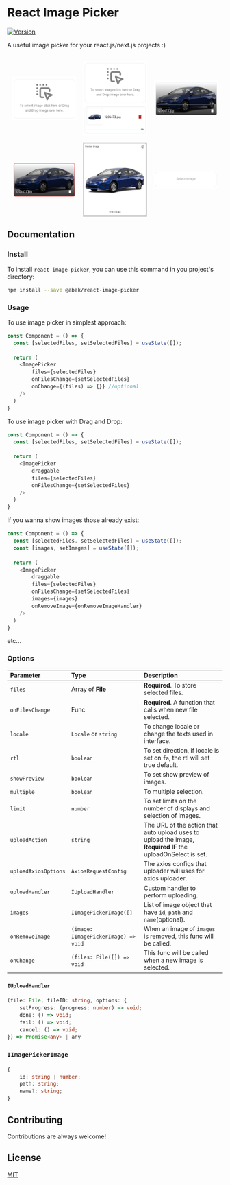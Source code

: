 
# React Image Picker

[![Version](https://img.shields.io/badge/Version-1.1.4-green?style=flat)](https://choosealicense.com/licenses/mit/)


A useful image picker for your react.js/next.js projects :)

##

<div style="display: flex; align-items: center; gap: 16px; flex-wrap: wrap; justify-content: center;">
<div style="display: flex; flex-direction: column; align-items: center; gap: 8px;">
<img src="https://github.com/abolfazlakbarzadeh/react-image-picker/blob/main/src/images/image-1.png?raw=true" width="150">
</div>
<div style="display: flex; flex-direction: column; align-items: center; gap: 8px;">
<img src="https://github.com/abolfazlakbarzadeh/react-image-picker/blob/main/src/images/image-2.png?raw=true" width="150">
</div>
<div style="display: flex; flex-direction: column; align-items: center; gap: 8px;">
<img src="https://github.com/abolfazlakbarzadeh/react-image-picker/blob/main/src/images/image-3.png?raw=true" width="150">
</div>
<div style="display: flex; flex-direction: column; align-items: center; gap: 8px;">
<img src="https://github.com/abolfazlakbarzadeh/react-image-picker/blob/main/src/images/image-4.png?raw=true" width="150">
</div>
<div style="display: flex; flex-direction: column; align-items: center; gap: 8px;">
<img src="https://github.com/abolfazlakbarzadeh/react-image-picker/blob/main/src/images/image-5.png?raw=true" width="150">
</div>
<div style="display: flex; flex-direction: column; align-items: center; gap: 8px;">
<img src="https://github.com/abolfazlakbarzadeh/react-image-picker/blob/main/src/images/image-6.png?raw=true" width="150">
</div>

</div>

## Documentation

### Install

To install `react-image-picker`, you can use this command in you project's directory:
```bash
npm install --save @abak/react-image-picker
```

### Usage

To use image picker in simplest approach:
```js
const Component = () => {
  const [selectedFiles, setSelectedFiles] = useState([]);

  return (
    <ImagePicker
        files={selectedFiles}
        onFilesChange={setSelectedFiles}
        onChange={(files) => {}} //optional
    />
  )
}
```

To use image picker with Drag and Drop:
```js
const Component = () => {
  const [selectedFiles, setSelectedFiles] = useState([]);

  return (
    <ImagePicker
        draggable
        files={selectedFiles}
        onFilesChange={setSelectedFiles}
    />
  )
}
```

If you wanna show images those already exist:
```js
const Component = () => {
  const [selectedFiles, setSelectedFiles] = useState([]);
  const [images, setImages] = useState([]);

  return (
    <ImagePicker
        draggable
        files={selectedFiles}
        onFilesChange={setSelectedFiles}
        images={images}
        onRemoveImage={onRemoveImageHandler}
    />
  )
}
```
etc...

### Options
| Parameter | Type     | Description                |
| :-------- | :------- | :------------------------- |
| `files` | Array of **File** | **Required**. To store selected files. |
| `onFilesChange` | Func | **Required**. A function that calls when new file selected. |
| `locale` | `Locale` or `string` | To change locale or change the texts used in interface. |
| `rtl`| `boolean` | To set direction, if locale is set on `fa`, the rtl will set true default. |
| `showPreview`| `boolean` | To set show preview of images. |
| `multiple`| `boolean` | To multiple selection. |
| `limit`| `number` | To set limits on the number of displays and selection of images.|
| `uploadAction`| `string` | The URL of the action that auto upload uses to upload the image, **Required IF** the uploadOnSelect is set.|
| `uploadAxiosOptions`| `AxiosRequestConfig` | The axios configs that uploader will uses for axios uploader.|
| `uploadHandler`| `IUploadHandler` | Custom handler to perform uploading.|
| `images`| `IImagePickerImage([]` | List of image object that have `id`, `path` and `name`(optional).|
| `onRemoveImage`| `(image: IImagePickerImage) => void` | When an image of `images` is removed, this func will be called.|
| `onChange`| `(files: File([]) => void` | This func will be called when a new image is selected.|

#### `IUploadHandler`
```ts
(file: File, fileID: string, options: {
    setProgress: (progress: number) => void;
    done: () => void;
    fail: () => void;
    cancel: () => void;
}) => Promise<any> | any
```
### `IImagePickerImage`
```ts
{
    id: string | number;
    path: string;
    name?: string;
}
```
## Contributing

Contributions are always welcome!


## License

[MIT](https://choosealicense.com/licenses/mit/)

